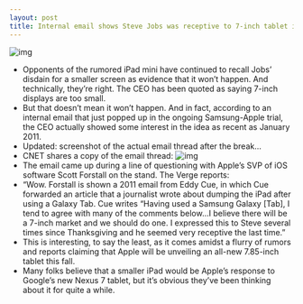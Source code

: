```yaml
---
layout: post
title: Internal email shows Steve Jobs was receptive to 7-inch tablet idea
---
```

![img](http://media.idownloadblog.com/wp-content/uploads/2012/04/ipad-mini-update.jpg)
* Opponents of the rumored iPad mini have continued to recall Jobs’ disdain for a smaller screen as evidence that it won’t happen. And technically, they’re right. The CEO has been quoted as saying 7-inch displays are too small.
* But that doesn’t mean it won’t happen. And in fact, according to an internal email that just popped up in the ongoing Samsung-Apple trial, the CEO actually showed some interest in the idea as recent as January 2011.
* Updated: screenshot of the actual email thread after the break…
* CNET shares a copy of the email thread:
![img](http://media.idownloadblog.com/wp-content/uploads/2012/08/email-thread.png)
* The email came up during a line of questioning with Apple’s SVP of iOS software Scott Forstall on the stand. The Verge reports:
* “Wow. Forstall is shown a 2011 email from Eddy Cue, in which Cue forwarded an article that a journalist wrote about dumping the iPad after using a Galaxy Tab. Cue writes “Having used a Samsung Galaxy [Tab], I tend to agree with many of the comments below…I believe there will be a 7-inch market and we should do one. I expressed this to Steve several times since Thanksgiving and he seemed very receptive the last time.”
* This is interesting, to say the least, as it comes amidst a flurry of rumors and reports claiming that Apple will be unveiling an all-new 7.85-inch tablet this fall.
* Many folks believe that a smaller iPad would be Apple’s response to Google’s new Nexus 7 tablet, but it’s obvious they’ve been thinking about it for quite a while.

